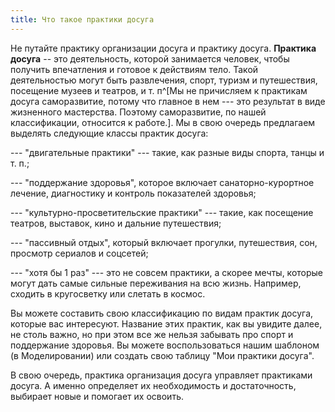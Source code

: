 ```yaml
---
title: Что такое практики досуга
---
```


Не путайте практику организации досуга и практику досуга. **Практика
досуга** -- это деятельность, которой занимается человек, чтобы получить
впечатления и готовое к действиям тело. Такой деятельностью могут быть
развлечения, спорт, туризм и путешествия, посещение музеев и театров, и
т. п^[Мы не причисляем к практикам досуга саморазвитие,
потому что главное в нем --- это результат в виде жизненного мастерства.
Поэтому саморазвитие, по нашей классификации, относится к
работе.]. Мы в свою очередь предлагаем выделять следующие
классы практик досуга:

--- "двигательные практики" --- такие, как разные виды спорта, танцы и
т. п.;

--- "поддержание здоровья", которое включает санаторно-курортное
лечение, диагностику и контроль показателей здоровья;

--- "культурно-просветительские практики" --- такие, как посещение
театров, выставок, кино и дальние путешествия;

--- "пассивный отдых", который включает прогулки, путешествия, сон,
просмотр сериалов и соцсетей;

--- "хотя бы 1 раз" --- это не совсем практики, а скорее мечты, которые
могут дать самые сильные переживания на всю жизнь. Например, сходить в
кругосветку или слетать в космос.

Вы можете составить свою классификацию по видам практик досуга, которые
вас интересуют. Название этих практик, как вы увидите далее, не столь
важно, но при этом все же нельзя забывать про спорт и поддержание
здоровья. Вы можете воспользоваться нашим шаблоном (в Моделировании) или
создать свою таблицу "Мои практики досуга".

В свою очередь, практика организация досуга управляет практиками досуга.
А именно определяет их необходимость и достаточность, выбирает новые и
помогает их освоить.
